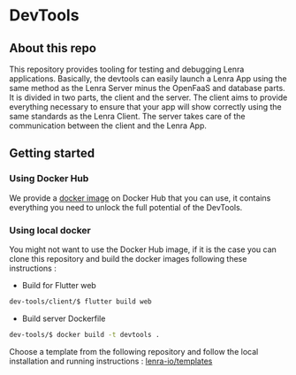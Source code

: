 # DevTools

## About this repo

This repository provides tooling for testing and debugging Lenra applications. Basically, the devtools can easily launch a Lenra App using the same method as the Lenra Server minus the OpenFaaS and database parts.
It is divided in two parts, the client and the server. The client aims to provide everything necessary to ensure that your app will show correctly using the same standards as the Lenra Client. The server takes care of the communication between the client and the Lenra App.

## Getting started

### Using Docker Hub

We provide a [docker image](https://hub.docker.com/r/lenra/dev-tools) on Docker Hub that you can use, it contains everything you need to unlock the full potential of the DevTools.

### Using local docker

You might not want to use the Docker Hub image, if it is the case you can clone this repository and build the docker images following these instructions :

 - Build for Flutter web
```bash
dev-tools/client/$ flutter build web
```
- Build server Dockerfile
```bash
dev-tools/$ docker build -t devtools .
```
Choose a template from the following repository and follow the local installation and running instructions : [lenra-io/templates](https://github.com/lenra-io/templates)

